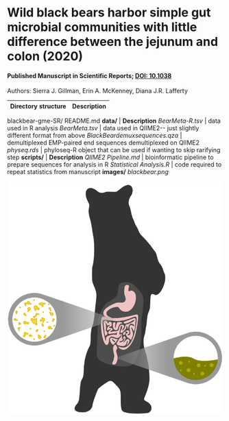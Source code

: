 # Wild black bears harbor simple gut microbial communities with little difference between the jejunum and colon (2020)
#### Published Manuscript in Scientific Reports; [DOI: 10.1038](https://doi.org/10.1038/s41598-020-77282-w)
Authors: Sierra J. Gillman, Erin A. McKenney, Diana J.R. Lafferty


Directory structure | Description
--- | ---
blackbear-gme-SR/
  README.md
  **data/** | **Description**
  *BearMeta-R.tsv* | data used in R analysis
  *BearMeta.tsv* | data used in QIIME2-- just slightly different format from above
  *BlackBeardemuxsequences.qza* | demultiplexed EMP-paired end sequences demultiplexed on QIIME2
  *physeq.rds* | phyloseq-R object that can be used if wanting to skip rarifying step
  **scripts/** | **Description**
  *QIIME2 Pipeline.md* | bioinformatic pipeline to prepare sequences for analysis in R
  *Statistical Analysis.R* | code required to repeat statistics from manuscript
  **images/**
  *blackbear.png*

<p align="center">
<img src="images/blackbear.png" width="500" />
  </p>


